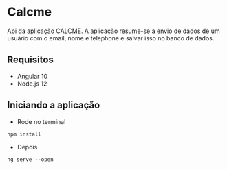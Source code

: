 # Calcme

  Api da aplicação CALCME. A aplicação resume-se a envio de dados de um usuário com o email, nome e telephone e salvar isso no banco de dados.
  
## Requisitos
 - Angular 10
 - Node.js 12
## Iniciando a aplicação
  - Rode no terminal
```
npm install
```
  - Depois
 ```
ng serve --open
```
